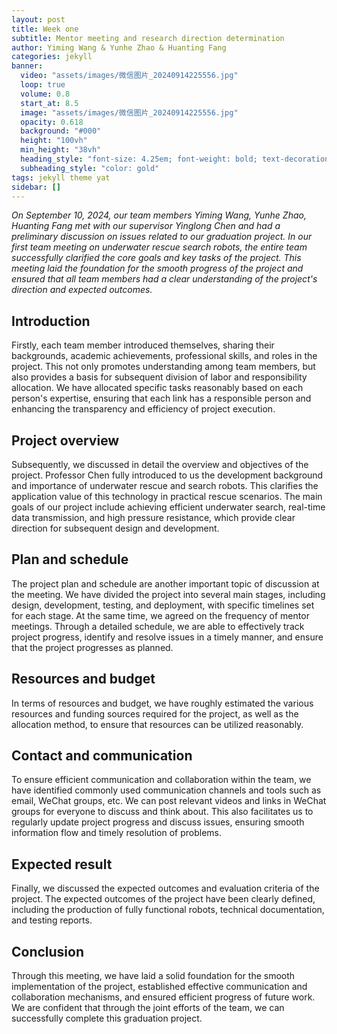 ```yaml
---
layout: post
title: Week one
subtitle: Mentor meeting and research direction determination
author: Yiming Wang & Yunhe Zhao & Huanting Fang
categories: jekyll
banner:
  video: "assets/images/微信图片_20240914225556.jpg"
  loop: true
  volume: 0.8
  start_at: 8.5
  image: "assets/images/微信图片_20240914225556.jpg"
  opacity: 0.618
  background: "#000"
  height: "100vh"
  min_height: "38vh"
  heading_style: "font-size: 4.25em; font-weight: bold; text-decoration: underline"
  subheading_style: "color: gold"
tags: jekyll theme yat
sidebar: []
---
```


*On September 10, 2024, our team members Yiming Wang, Yunhe Zhao, Huanting Fang met with our supervisor Yinglong Chen and had a preliminary discussion on issues related to our graduation project. In our first team meeting on underwater rescue search robots, the entire team successfully clarified the core goals and key tasks of the project. This meeting laid the foundation for the smooth progress of the project and ensured that all team members had a clear understanding of the project's direction and expected outcomes.*

## Introduction
Firstly, each team member introduced themselves, sharing their backgrounds, academic achievements, professional skills, and roles in the project. This not only promotes understanding among team members, but also provides a basis for subsequent division of labor and responsibility allocation. We have allocated specific tasks reasonably based on each person's expertise, ensuring that each link has a responsible person and enhancing the transparency and efficiency of project execution.
## Project overview
Subsequently, we discussed in detail the overview and objectives of the project. Professor Chen fully introduced to us the development background and importance of underwater rescue and search robots. This clarifies the application value of this technology in practical rescue scenarios. The main goals of our project include achieving efficient underwater search, real-time data transmission, and high pressure resistance, which provide clear direction for subsequent design and development.
## Plan and schedule 
The project plan and schedule are another important topic of discussion at the meeting. We have divided the project into several main stages, including design, development, testing, and deployment, with specific timelines set for each stage. At the same time, we agreed on the frequency of mentor meetings. Through a detailed schedule, we are able to effectively track project progress, identify and resolve issues in a timely manner, and ensure that the project progresses as planned.
## Resources and budget
In terms of resources and budget, we have roughly estimated the various resources and funding sources required for the project, as well as the allocation method, to ensure that resources can be utilized reasonably.
## Contact and communication
To ensure efficient communication and collaboration within the team, we have identified commonly used communication channels and tools such as email, WeChat groups, etc. We can post relevant videos and links in WeChat groups for everyone to discuss and think about. This also facilitates us to regularly update project progress and discuss issues, ensuring smooth information flow and timely resolution of problems.
## Expected result 
Finally, we discussed the expected outcomes and evaluation criteria of the project. The expected outcomes of the project have been clearly defined, including the production of fully functional robots, technical documentation, and testing reports.
## Conclusion
Through this meeting, we have laid a solid foundation for the smooth implementation of the project, established effective communication and collaboration mechanisms, and ensured efficient progress of future work. We are confident that through the joint efforts of the team, we can successfully complete this graduation project.
